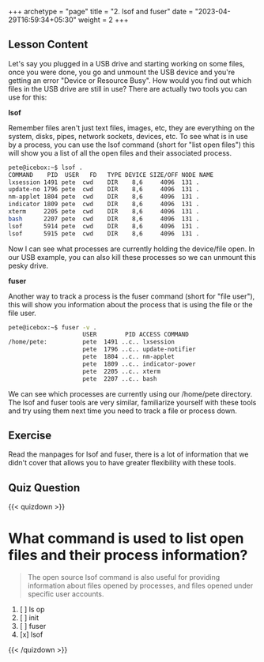 +++
archetype = "page"
title = "2. lsof and fuser"
date = "2023-04-29T16:59:34+05:30"
weight = 2
+++

## Lesson Content

Let's say you plugged in a USB drive and starting working on some files, once you were done, you go and unmount the USB device and you're getting an error "Device or Resource Busy". How would you find out which files in the USB drive are still in use? There are actually two tools you can use for this: 

**lsof**

Remember files aren't just text files, images, etc, they are everything on the system, disks, pipes, network sockets, devices, etc. To see what is in use by a process, you can use the lsof command (short for "list open files") this will show you a list of all the open files and their associated process. 


```bash
pete@icebox:~$ lsof .
COMMAND    PID  USER   FD   TYPE DEVICE SIZE/OFF NODE NAME
lxsession 1491 pete  cwd    DIR    8,6     4096  131 .
update-no 1796 pete  cwd    DIR    8,6     4096  131 .
nm-applet 1804 pete  cwd    DIR    8,6     4096  131 .
indicator 1809 pete  cwd    DIR    8,6     4096  131 .
xterm     2205 pete  cwd    DIR    8,6     4096  131 .
bash      2207 pete  cwd    DIR    8,6     4096  131 .
lsof      5914 pete  cwd    DIR    8,6     4096  131 .
lsof      5915 pete  cwd    DIR    8,6     4096  131 .
```


Now I can see what processes are currently holding the device/file open. In our USB example, you can also kill these processes so we can unmount this pesky drive.

**fuser**

Another way to track a process is the fuser command (short for "file user"), this will show you information about the process that is using the file or the file user. 


```bash
pete@icebox:~$ fuser -v .
                     USER        PID ACCESS COMMAND
/home/pete:          pete  1491 ..c.. lxsession
                     pete  1796 ..c.. update-notifier
                     pete  1804 ..c.. nm-applet
                     pete  1809 ..c.. indicator-power
                     pete  2205 ..c.. xterm
                     pete  2207 ..c.. bash
```


We can see which processes are currently using our /home/pete directory. The lsof and fuser tools are very similar, familiarize yourself with these tools and try using them next time you need to track a file or process down.

## Exercise

Read the manpages for lsof and fuser, there is a lot of information that we didn't cover that allows you to have greater flexibility with these tools.

## Quiz Question

{{< quizdown >}}

# What command is used to list open files and their process information?

> The open source lsof command is also useful for providing information about files opened by processes, and files opened under specific user accounts.

1. [ ] ls op
2. [ ] init
3. [ ] fuser
4. [x] lsof

{{< /quizdown >}}
